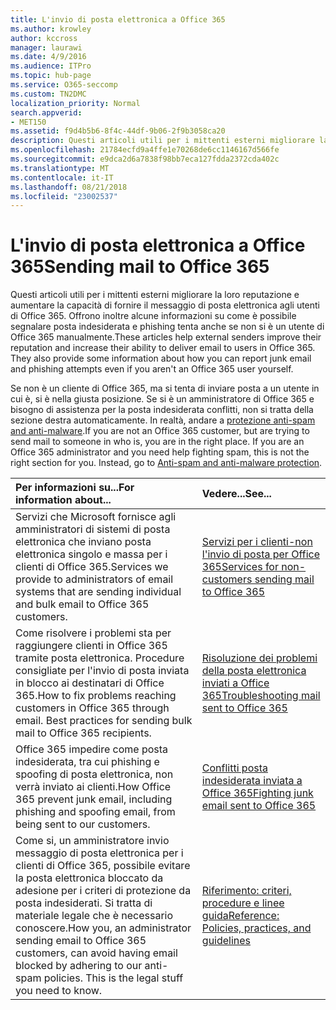 ```yaml
---
title: L'invio di posta elettronica a Office 365
ms.author: krowley
author: kccross
manager: laurawi
ms.date: 4/9/2016
ms.audience: ITPro
ms.topic: hub-page
ms.service: O365-seccomp
ms.custom: TN2DMC
localization_priority: Normal
search.appverid:
- MET150
ms.assetid: f9d4b5b6-8f4c-44df-9b06-2f9b3058ca20
description: Questi articoli utili per i mittenti esterni migliorare la loro reputazione e aumentare la capacità di fornire il messaggio di posta elettronica agli utenti di Office 365. Offrono inoltre alcune informazioni su come è possibile segnalare posta indesiderata e phishing tenta anche se non si è un utente di Office 365 manualmente.
ms.openlocfilehash: 21784ecfd9a4ffe1e70268de6cc1146167d566fe
ms.sourcegitcommit: e9dca2d6a7838f98bb7eca127fdda2372cda402c
ms.translationtype: MT
ms.contentlocale: it-IT
ms.lasthandoff: 08/21/2018
ms.locfileid: "23002537"
---
```

# <a name="sending-mail-to-office-365"></a><span data-ttu-id="4fe3b-104">L'invio di posta elettronica a Office 365</span><span class="sxs-lookup"><span data-stu-id="4fe3b-104">Sending mail to Office 365</span></span>

<span data-ttu-id="4fe3b-p102">Questi articoli utili per i mittenti esterni migliorare la loro reputazione e aumentare la capacità di fornire il messaggio di posta elettronica agli utenti di Office 365. Offrono inoltre alcune informazioni su come è possibile segnalare posta indesiderata e phishing tenta anche se non si è un utente di Office 365 manualmente.</span><span class="sxs-lookup"><span data-stu-id="4fe3b-p102">These articles help external senders improve their reputation and increase their ability to deliver email to users in Office 365. They also provide some information about how you can report junk email and phishing attempts even if you aren't an Office 365 user yourself.</span></span>
  
<span data-ttu-id="4fe3b-p103">Se non è un cliente di Office 365, ma si tenta di inviare posta a un utente in cui è, si è nella giusta posizione. Se si è un amministratore di Office 365 e bisogno di assistenza per la posta indesiderata conflitti, non si tratta della sezione destra automaticamente. In realtà, andare a [protezione anti-spam and anti-malware](http://technet.microsoft.com/library/93c6c227-7442-4293-b64d-ec8f15c928db.aspx).</span><span class="sxs-lookup"><span data-stu-id="4fe3b-p103">If you are not an Office 365 customer, but are trying to send mail to someone in who is, you are in the right place. If you are an Office 365 administrator and you need help fighting spam, this is not the right section for you. Instead, go to [Anti-spam and anti-malware protection](http://technet.microsoft.com/library/93c6c227-7442-4293-b64d-ec8f15c928db.aspx).</span></span>
  
|<span data-ttu-id="4fe3b-110">**Per informazioni su...**</span><span class="sxs-lookup"><span data-stu-id="4fe3b-110">**For information about...**</span></span>|<span data-ttu-id="4fe3b-111">**Vedere...**</span><span class="sxs-lookup"><span data-stu-id="4fe3b-111">**See...**</span></span>|
|:-----|:-----|
|<span data-ttu-id="4fe3b-112">Servizi che Microsoft fornisce agli amministratori di sistemi di posta elettronica che inviano posta elettronica singolo e massa per i clienti di Office 365.</span><span class="sxs-lookup"><span data-stu-id="4fe3b-112">Services we provide to administrators of email systems that are sending individual and bulk email to Office 365 customers.</span></span>  <br/> |[<span data-ttu-id="4fe3b-113">Servizi per i clienti-non l'invio di posta per Office 365</span><span class="sxs-lookup"><span data-stu-id="4fe3b-113">Services for non-customers sending mail to Office 365</span></span>](services-for-non-customers.md) <br/> |
|<span data-ttu-id="4fe3b-p104">Come risolvere i problemi sta per raggiungere clienti in Office 365 tramite posta elettronica. Procedure consigliate per l'invio di posta inviata in blocco ai destinatari di Office 365.</span><span class="sxs-lookup"><span data-stu-id="4fe3b-p104">How to fix problems reaching customers in Office 365 through email. Best practices for sending bulk mail to Office 365 recipients.</span></span>  <br/> |[<span data-ttu-id="4fe3b-116">Risoluzione dei problemi della posta elettronica inviati a Office 365</span><span class="sxs-lookup"><span data-stu-id="4fe3b-116">Troubleshooting mail sent to Office 365</span></span>](troubleshooting-mail-sent-to-office-365.md) <br/> |
|<span data-ttu-id="4fe3b-117">Office 365 impedire come posta indesiderata, tra cui phishing e spoofing di posta elettronica, non verrà inviato ai clienti.</span><span class="sxs-lookup"><span data-stu-id="4fe3b-117">How Office 365 prevent junk email, including phishing and spoofing email, from being sent to our customers.</span></span>  <br/> |[<span data-ttu-id="4fe3b-118">Conflitti posta indesiderata inviata a Office 365</span><span class="sxs-lookup"><span data-stu-id="4fe3b-118">Fighting junk email sent to Office 365</span></span>](fighting-junk-email.md) <br/> |
|<span data-ttu-id="4fe3b-p105">Come si, un amministratore invio messaggio di posta elettronica per i clienti di Office 365, possibile evitare la posta elettronica bloccato da adesione per i criteri di protezione da posta indesiderati. Si tratta di materiale legale che è necessario conoscere.</span><span class="sxs-lookup"><span data-stu-id="4fe3b-p105">How you, an administrator sending email to Office 365 customers, can avoid having email blocked by adhering to our anti-spam policies. This is the legal stuff you need to know.</span></span>  <br/> |[<span data-ttu-id="4fe3b-121">Riferimento: criteri, procedure e linee guida</span><span class="sxs-lookup"><span data-stu-id="4fe3b-121">Reference: Policies, practices, and guidelines</span></span>](reference-policies-practices-and-guidelines.md) <br/> |
   

